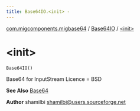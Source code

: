 ```yaml
---
title: Base64IO.<init> - 
---
```


[com.migcomponents.migbase64](../index.html) / [Base64IO](index.html) / [&lt;init&gt;](./-init-.html)

# &lt;init&gt;

`Base64IO()`

Base64 for InputStream Licence = BSD

**See Also**
[Base64](../-base64/index.html)

**Author**
shamilbi shamilbi@users.sourceforge.net

